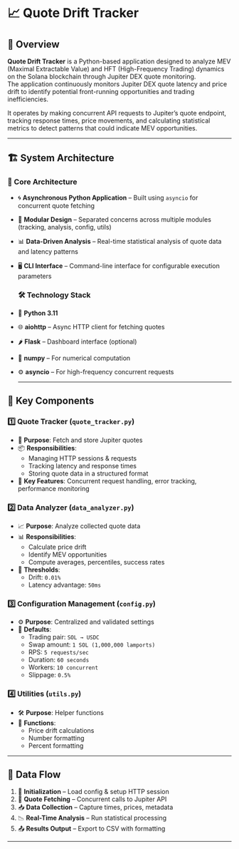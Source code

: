 # 📈 Quote Drift Tracker

## 🧠 Overview

**Quote Drift Tracker** is a Python-based application designed to analyze MEV (Maximal Extractable Value) and HFT (High-Frequency Trading) dynamics on the Solana blockchain through Jupiter DEX quote monitoring.  
The application continuously monitors Jupiter DEX quote latency and price drift to identify potential front-running opportunities and trading inefficiencies.

It operates by making concurrent API requests to Jupiter’s quote endpoint, tracking response times, price movements, and calculating statistical metrics to detect patterns that could indicate MEV opportunities.

---

## 🏗️ System Architecture

### 🔧 Core Architecture
- 🌀 **Asynchronous Python Application** – Built using `asyncio` for concurrent quote fetching  
- 🧩 **Modular Design** – Separated concerns across multiple modules (tracking, analysis, config, utils)  
- 📊 **Data-Driven Analysis** – Real-time statistical analysis of quote data and latency patterns  
- 🖥️ **CLI Interface** – Command-line interface for configurable execution parameters

  ### 🛠️ Technology Stack
- 🐍 **Python 3.11**
- 🌐 **aiohttp** – Async HTTP client for fetching quotes  
- 🌶️ **Flask** – Dashboard interface (optional)  
- 📐 **numpy** – For numerical computation  
- ⚙️ **asyncio** – For high-frequency concurrent requests

  ---

## 🧩 Key Components

### 1️⃣ Quote Tracker (`quote_tracker.py`)
- 🎯 **Purpose**: Fetch and store Jupiter quotes  
- 📦 **Responsibilities**:
  - Managing HTTP sessions & requests  
  - Tracking latency and response times  
  - Storing quote data in a structured format  
- 🌟 **Key Features**: Concurrent request handling, error tracking, performance monitoring  

### 2️⃣ Data Analyzer (`data_analyzer.py`)
- 📈 **Purpose**: Analyze collected quote data  
- 📊 **Responsibilities**:
  - Calculate price drift  
  - Identify MEV opportunities  
  - Compute averages, percentiles, success rates  
- 🧮 **Thresholds**:  
  - Drift: `0.01%`  
  - Latency advantage: `50ms`  

### 3️⃣ Configuration Management (`config.py`)
- ⚙️ **Purpose**: Centralized and validated settings  
- 🧵 **Defaults**:
  - Trading pair: `SOL → USDC`  
  - Swap amount: `1 SOL (1,000,000 lamports)`  
  - RPS: `5 requests/sec`  
  - Duration: `60 seconds`  
  - Workers: `10 concurrent`  
  - Slippage: `0.5%`  

### 4️⃣ Utilities (`utils.py`)
- 🛠️ **Purpose**: Helper functions  
- 🔢 **Functions**:
  - Price drift calculations  
  - Number formatting  
  - Percent formatting  

---

## 🔄 Data Flow

1. 🚀 **Initialization** – Load config & setup HTTP session  
2. 🔁 **Quote Fetching** – Concurrent calls to Jupiter API  
3. 📥 **Data Collection** – Capture times, prices, metadata  
4. 📉 **Real-Time Analysis** – Run statistical processing  
5. 📤 **Results Output** – Export to CSV with formatting  

---

